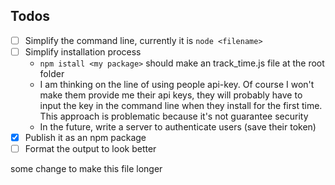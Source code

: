 ## Todos

- [ ] Simplify the command line, currently it is `node <filename>`
- [ ] Simplify installation process
    - `npm istall <my package>` should make an track_time.js file at the root folder
    - I am thinking on the line of using people api-key. Of course I won't make them provide me 
    their api keys, they will probably have to input the key in the command line when they install
    for the first time. This approach is problematic because it's not guarantee security
    - In the future, write a server to authenticate users (save their token)
- [x] Publish it as an npm package
- [ ] Format the output to look better

some change to make this file longer
